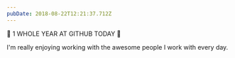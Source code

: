 ```yaml
---
pubDate: 2018-08-22T12:21:37.712Z
---
```


🎉 1 WHOLE YEAR AT GITHUB TODAY 🎉

I'm really enjoying working with the awesome people I work with every day.
